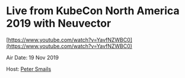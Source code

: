# Live from KubeCon North America 2019 with Neuvector

[https://www.youtube.com/watch?v=YavfNZWBC0](https://www.youtube.com/watch?v=YavfNZWBC0)

Air Date: 19 Nov 2019

Host: [Peter Smails](twitter.com/petersmails)